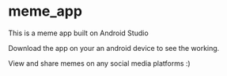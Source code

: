 # meme_app
This is a meme app built on Android Studio

Download the app on your an android device to see the working.

View and share memes on any social media platforms :)
